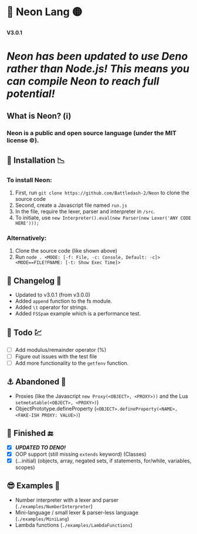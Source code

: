 # 🔆 Neon Lang 🟡
#### V3.0.1

# ***Neon has been updated to use Deno rather than Node.js! This means you can compile Neon to reach full potential!***

## What is Neon? (ℹ)
### Neon is a public and open source language (under the MIT license ©).

## 📩 Installation 📉
### To install Neon:
1) First, run `git clone https://github.com/Battledash-2/Neon` to clone the source code
2) Second, create a Javascript file named `run.js`
3) In the file, require the lexer, parser and interpreter in `/src`.
4) To initiate, use `new Interpreter().eval(new Parser(new Lexer('ANY CODE HERE')));`

### Alternatively:
1) Clone the source code (like shown above)
2) Run `node . <MODE: [-f: File, -c: Console, Default: -c]> <MODE==FILE?FNAME: [-t: Show Exec Time]>`

## 📜 Changelog 🔧
- Updated to v3.0.1 (from v3.0.0)
- Added `append` function to the fs module.
- Added `\t` operator for strings.
- Added `FSSpam` example which is a performance test.

## 📃 Todo 💹
- [ ] Add modulus/remainder operator (%)
- [ ] Figure out issues with the test file
- [ ] Add more functionality to the `getfenv` function.

## ⚓ Abandoned 🚧
- Proxies (like the Javascript `new Proxy(<OBJECT>, <PROXY>))` and the Lua `setmetatable(<OBJECT>, <PROXY>)`) 
- ObjectPrototype.defineProperty (`<OBJECT>.defineProperty(<NAME>, <FAKE-ISH PROXY: VALUE>)`)

## 🏁 Finished 🔚
- [x] ***UPDATED TO DENO!***
- [x] OOP support (still missing `extends` keyword) (Classes)
- [x] (...initial) (objects, array, negated sets, if statements, for/while, variables, scopes)

## 😎 Examples 🧪
- Number interpreter with a lexer and parser (`./examples/NumberInterpreter`)
- Mini-language / small lexer & parser-less language (`./examples/MiniLang`)
- Lambda functions (`./examples/LambdaFunctions`)